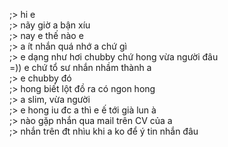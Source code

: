 ;> hi e<br>
;> nãy giờ a bận xíu<br>
;> nay e thế nào e<br>
;> a ít nhắn quá nhớ a chứ gì<br>
;> e dạng như hơi chubby chứ hong vừa người đâu<br>
=)) e chứ tổ sư nhắn nhầm thành a<br>
;> e chubby đó<br>
;> hong biết lột đồ ra có ngon hong<br>
;> a slim, vừa người<br>
;> e hong iu đc a thì e ế tới già lun à<br>
;> nào gặp nhắn qua mail trên CV của a<br>
;> nhắn trên đt nhìu khi a ko để ý tin nhắn đâu
